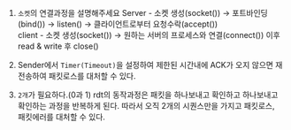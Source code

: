1. `소켓`의 연결과정을 설명해주세요
   Server - 소켓 생성(socket()) -> 포트바인딩(bind()) -> listen() -> 클라이언트로부터 요청수락(accept())  
    client - 소켓 생성(socket()) -> 원하는 서버의 프로세스와 연결(connect())
   이후 read & write 후 close()

2. Sender에서 `Timer(Timeout)`을 설정하여 제한된 시간내에 ACK가 오지 않으면 재전송하여 패킷로스를 대처할 수 있다.

3. `2개`가 필요하다.(0과 1) rdt의 동작과정은 패킷을 하나보내고 확인하고 하나보내고 확인하는 과정을 반복하게 된다. 따라서 오직 2개의 시퀀스만을 가지고 패킷로스, 패킷에러를 대처할 수 있다.
